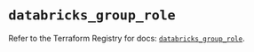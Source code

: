 # `databricks_group_role`

Refer to the Terraform Registry for docs: [`databricks_group_role`](https://registry.terraform.io/providers/databricks/databricks/1.34.0/docs/resources/group_role).
